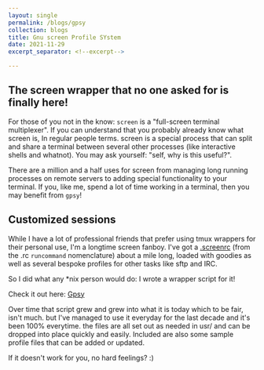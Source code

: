 ```yaml
---
layout: single
permalink: /blogs/gpsy
collection: blogs
title: Gnu screen Profile SYstem
date: 2021-11-29
excerpt_separator: <!--excerpt-->

---
```

## The screen wrapper that no one asked for is finally here!
<!--excerpt-->

For those of you not in the know: `screen` is a "full-screen terminal multiplexer". If you can understand that you probably already know what screen is, In regular people terms. screen is a special process that can split and share a terminal between several other processes (like interactive shells and whatnot). You may ask yourself: "self, why is this useful?".

There are a million and a half uses for screen from managing long running processes on remote servers to adding special functionality to your terminal. If you, like me, spend a lot of time working in a terminal, then you may benefit from `gpsy`!

## Customized sessions

While I have a lot of professional friends that prefer using tmux wrappers for their personal use, I'm a longtime screen fanboy. I've got a [.screenrc](https://www.gnu.org/software/screen/manual/screen.html#toc-Customizing-Screen) (from the .rc `runcommand` nomenclature) about a mile long, loaded with goodies as well as several bespoke profiles for other tasks like sftp and IRC.

So I did what any \*nix person would do: I wrote a wrapper script for it!

Check it out here: [Gpsy](https://github.com/dfoulks1/gpsy)

Over time that script grew and grew into what it is today which to be fair, isn't much. but I've managed to use it everyday for the last decade and it's been 100% everytime. the files are all set out as needed in usr/ and can be dropped into place quickly and easily. Included are also some sample profile files that can be added or updated.

If it doesn't work for you, no hard feelings? :)
